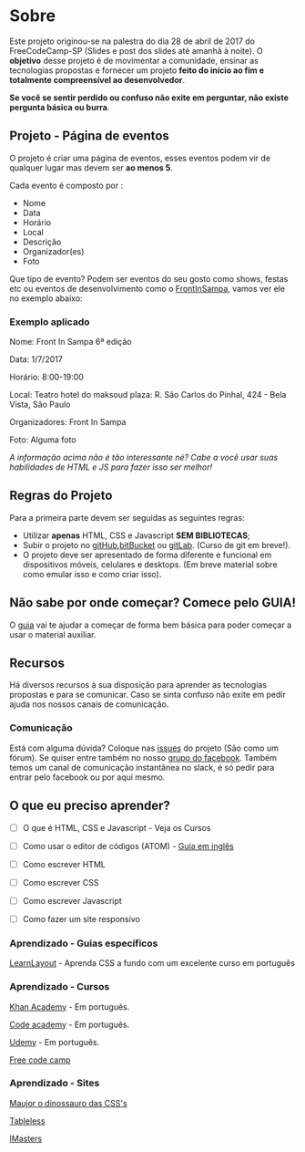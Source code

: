 # Sobre

Este projeto originou-se na palestra do dia 28 de abril de 2017 do FreeCodeCamp-SP (Slides e post dos slides até amanhã à noite).
O **objetivo** desse projeto é de movimentar a comunidade, ensinar as tecnologias propostas e fornecer um projeto **feito do início ao fim e totalmente compreensível ao desenvolvedor**.

**Se você se sentir perdido ou confuso não exite em perguntar, não existe pergunta básica ou burra**.

## Projeto - Página de eventos

O projeto é criar uma página de eventos, esses eventos podem vir de qualquer lugar mas devem ser **ao menos 5**.

Cada evento é composto por :
* Nome
* Data
* Horário
* Local
* Descrição
* Organizador(es)
* Foto

Que tipo de evento? Podem ser eventos do seu gosto como shows, festas etc ou eventos de desenvolvimento como o [FrontInSampa](http://www.frontinsampa.com.br/), vamos ver ele no exemplo abaixo:

### Exemplo aplicado

Nome: Front In Sampa 6ª edição

Data: 1/7/2017

Horário: 8:00-19:00

Local: Teatro hotel do maksoud plaza: R. São Carlos do Pinhal, 424 - Bela Vista, São Paulo

Organizadores:  Front In Sampa

Foto: Alguma foto

*A informação acima não é tão interessante né? Cabe a você usar suas habilidades de HTML e JS para fazer isso ser melhor!*


## Regras do Projeto

Para a primeira parte devem ser seguidas as seguintes regras:

* Utilizar **apenas** HTML, CSS e Javascript **SEM BIBLIOTECAS**;
* Subir o projeto no [gitHub](https://github.com/),[bitBucket](https://bitbucket.org/) ou [gitLab](https://gitlab.com). (Curso de git em breve!).
* O projeto deve ser apresentado de forma diferente e funcional em dispositivos móveis, celulares e desktops. (Em breve material sobre como emular isso e como criar isso).

## Não sabe por onde começar? Comece pelo GUIA!

O [guia](/guia.md) vai te ajudar a começar de forma bem básica para poder começar a usar o material auxiliar.


## Recursos

Há diversos recursos à sua disposição para aprender as tecnologias propostas e para se comunicar. Caso se sinta confuso não exite em pedir ajuda nos nossos canais de comunicação.

### Comunicação

Está com alguma dúvida? Coloque nas [issues](https://github.com/FreeCodeCampSp/projeto1_2017/issues) do projeto (São como um fórum).
Se quiser entre também no nosso [grupo  do facebook](https://www.facebook.com/groups/free.code.camp.sao.paulo/).
Também temos um canal de comunicação instantânea no slack, é só pedir para entrar pelo facebook ou por aqui mesmo.

## O que eu preciso aprender?

- [ ] O que é HTML, CSS e Javascript - Veja os Cursos

- [ ] Como usar o editor de códigos (ATOM) - [Guia em inglês](http://flight-manual.atom.io/)

- [ ] Como escrever HTML

- [ ] Como escrever CSS

- [ ] Como escrever Javascript

- [ ] Como fazer um site responsivo

### Aprendizado - Guias específicos

[LearnLayout](http://pt-br.learnlayout.com/) - Aprenda CSS a fundo com um excelente curso em português

### Aprendizado - Cursos

[Khan Academy](https://pt.khanacademy.org/computing/computer-programming/html-css) - Em português.

[Code academy](https://www.codecademy.com/pt/learn) - Em português.

[Udemy](https://www.udemy.com/courses/) - Em português.

[Free code camp](https://www.freecodecamp.com/)

### Aprendizado - Sites

[Maujor o dinossauro das CSS's](http://www.maujor.com/)

[Tableless](https://tableless.com.br/)

[IMasters](https://imasters.com.br/)
